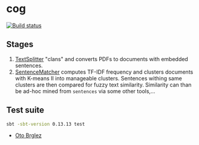 # cog

[![Build status][build-status-image]][build-status]

## Stages

1. [TextSplitter] "clans" and converts PDFs to documents with embedded sentences.
2. [SentenceMatcher] computes TF-IDF frequency and clusters documents with K-means II into
manageable clusters. Sentences withing same clusters are then compared for fuzzy text similarity.
Similarity can than be ad-hoc mined from `sentences` via some other tools,...

## Test suite

```bash
sbt -sbt-version 0.13.13 test
```

- [Oto Brglez](https://github.com/otobrglez/cog)


[LemmaGen]: http://lemmatise.ijs.si/
[TextSplitter]: ./src/main/scala/TextSplitter.scala
[SentenceMatcher]: ./src/main/scala/SentenceMatcher.scala
[build-status]: https://travis-ci.org/univizor/cog
[build-status-image]: https://travis-ci.org/univizor/cog.svg?branch=master
